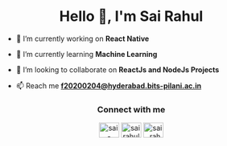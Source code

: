 <h1 align="center">Hello 👋, I'm Sai Rahul</h1>

- 🔭 I’m currently working on **React Native**

- 🌱 I’m currently learning **Machine Learning**

- 👯 I’m looking to collaborate on **ReactJs and NodeJs  Projects**

- 📫 Reach me **f20200204@hyderabad.bits-pilani.ac.in**

<h3 align="center">Connect with me</h3>
<p align="center">
<a align="center" href="https://linkedin.com/in/sai-rahul01" target="blank"><img align="center" src="https://raw.githubusercontent.com/rahuldkjain/github-profile-readme-generator/master/src/images/icons/Social/linked-in-alt.svg" alt="sai-rahul01" height="30" width="40" /></a>
<a align="center" href="https://fb.com/sairahul05" target="blank"><img align="center" src="https://raw.githubusercontent.com/rahuldkjain/github-profile-readme-generator/master/src/images/icons/Social/facebook.svg" alt="sairahul05" height="30" width="40" /></a>
<a align="center" href="https://instagram.com/sai_rahul04" target="blank"><img align="center" src="https://raw.githubusercontent.com/rahuldkjain/github-profile-readme-generator/master/src/images/icons/Social/instagram.svg" alt="sai_rahul04" height="30" width="40" /></a>
</p>
